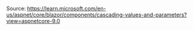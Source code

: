 Source: https://learn.microsoft.com/en-us/aspnet/core/blazor/components/cascading-values-and-parameters?view=aspnetcore-9.0

